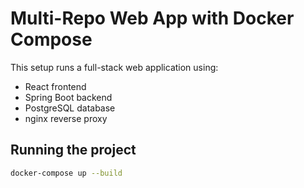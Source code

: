 # Multi-Repo Web App with Docker Compose

This setup runs a full-stack web application using:

- React frontend
- Spring Boot backend
- PostgreSQL database
- nginx reverse proxy

## Running the project

```bash
docker-compose up --build
